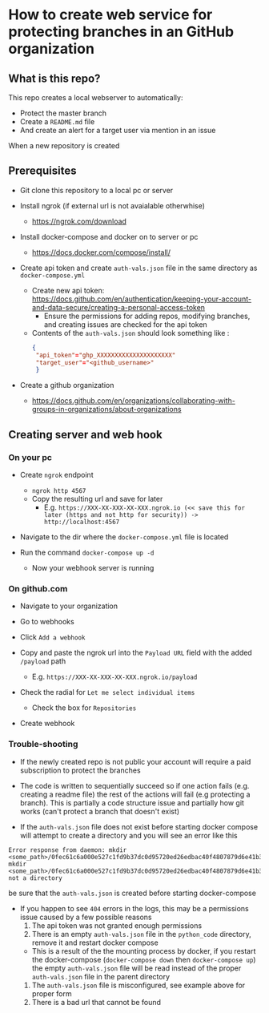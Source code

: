 # How to create web service for protecting branches in an GitHub organization

## What is this repo?
This repo creates a local webserver to automatically:

- Protect the master branch
- Create a `README.md` file
- And create an alert for a target user via mention in an issue

When a new repository is created

## Prerequisites
- Git clone this repository to a local pc or server

- Install ngrok (if external url is not avaialable otherwhise)
  - https://ngrok.com/download


- Install docker-compose and docker on to server or pc
  - https://docs.docker.com/compose/install/

- Create api token and create `auth-vals.json` file in the same directory  as  `docker-compose.yml`
  - Create new api token: https://docs.github.com/en/authentication/keeping-your-account-and-data-secure/creating-a-personal-access-token
    - Ensure the permissions for adding repos, modifying branches, and creating issues are checked for the api token
  - Contents of the `auth-vals.json` should look something like :
     ```json
     {
      "api_token"="ghp_XXXXXXXXXXXXXXXXXXXXX"
      "target_user"="<github_username>"
      }

    ```

- Create a github organization
  - https://docs.github.com/en/organizations/collaborating-with-groups-in-organizations/about-organizations

## Creating server and web hook

### On your pc

- Create `ngrok` endpoint
  - `ngrok http 4567`
  - Copy the resulting url and save for later
    - E.g. `https://XXX-XX-XXX-XX-XXX.ngrok.io (<< save this for later (https and not http for security)) -> http://localhost:4567`

- Navigate to the dir where the `docker-compose.yml` file is located

- Run the command `docker-compose up -d`
  - Now your webhook server is running

### On github.com

- Navigate to your organization

- Go to webhooks

- Click `Add a webhook`

- Copy and paste the ngrok url into the `Payload URL` field with the added `/payload` path
  - E.g. `https://XXX-XX-XXX-XX-XXX.ngrok.io/payload`

- Check the radial for `Let me select individual items`
  - Check the box for `Repositories`

- Create webhook

### Trouble-shooting
- If the newly created repo is not public your account will require a paid subscription to protect the branches

- The code is written to sequentially succeed so if one action fails (e.g. creating a readme file) the rest of the actions will fail (e.g protecting a branch). This is partially a code structure issue and partially how git works (can't protect a branch that doesn't exist)

- If the `auth-vals.json` file does not exist before starting docker compose will attempt to create a directory and you will see an error like this

```shell
Error response from daemon: mkdir <some_path>/0fec61c6a000e527c1fd9b37dc0d95720ed26edbac40f4807879d6e41b383499: mkdir <some_path>/0fec61c6a000e527c1fd9b37dc0d95720ed26edbac40f4807879d6e41b383499: not a directory
```
be sure that the `auth-vals.json` is created before starting docker-compose

- If you happen to see `404` errors in the logs, this may be a permissions issue caused by a few possible reasons
  1. The api token was not granted enough permissions
  1. There is an empty `auth-vals.json` file in the `python_code` directory, remove it and restart docker compose
    - This is a result of the the mounting process by docker, if you restart the docker-compose (`docker-compose down` then `docker-compose up`) the empty `auth-vals.json` file will be read instead of the proper `auth-vals.json` file in the parent directory 
  1. The `auth-vals.json` file is misconfigured, see example above for proper form
  1. There is a bad url that cannot be found 
